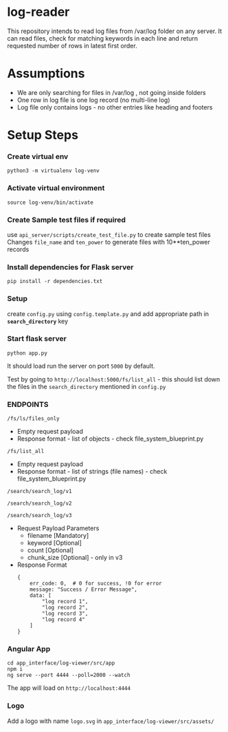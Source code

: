 # log-reader

This repository intends to read log files from /var/log folder on any server.
It can read files, check for matching keywords in each line and return requested number of rows in latest first order.

# Assumptions
- We are only searching for files in /var/log , not going inside folders
- One row in log file is one log record (no multi-line log)
- Log file only contains logs - no other entries like heading and footers

# Setup Steps

### Create virtual env
```
python3 -m virtualenv log-venv
```

### Activate virtual environment
```
source log-venv/bin/activate
```

### Create Sample test files if required
use `api_server/scripts/create_test_file.py` to create sample test files
Changes `file_name` and `ten_power` to generate files with 10**ten_power records

### Install dependencies for Flask server
```
pip install -r dependencies.txt
```

### Setup
create `config.py` using `config.template.py` and add appropriate path in __`search_directory`__ key

### Start flask server
```
python app.py
```

It should load run the server on port `5000` by default. 

Test by going to `http://localhost:5000/fs/list_all`  - this should list down the files in the `search_directory` mentioned in `config.py`

### ENDPOINTS

`/fs/ls/files_only`
- Empty request payload
- Response format - list of objects - check file_system_blueprint.py

`/fs/list_all`
- Empty request payload
- Response format - list of strings (file names) - check file_system_blueprint.py

`/search/search_log/v1`

`/search/search_log/v2`

`/search/search_log/v3`

- Request Payload Parameters
    - filename [Mandatory]
    - keyword [Optional]
    - count [Optional]
    - chunk_size [Optional] - only in v3
- Response Format
    ```
    {
        err_code: 0,  # 0 for success, !0 for error
        message: "Success / Error Message",
        data: [
            "log record 1",
            "log record 2",
            "log record 3",
            "log record 4"
        ]
    }
    ```

### Angular App

```
cd app_interface/log-viewer/src/app
npm i
ng serve --port 4444 --poll=2000 --watch
```

The app will load on `http://localhost:4444`

### Logo
Add a logo with name `logo.svg` in `app_interface/log-viewer/src/assets/`